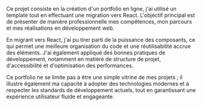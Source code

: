 Ce projet consiste en la création d'un portfolio en ligne, j'ai utilisé un template tout en effectuant une migration vers React. L'objectif principal est de présenter de manière professionnelle mes compétences, mon parcours et mes réalisations en développement web.

En migrant vers React, j'ai pu tirer parti de la puissance des composants, ce qui permet une meilleure organisation du code et une réutilisabilité accrue des éléments. J'ai également appliqué des bonnes pratiques de développement, notamment en matière de structure de projet, d'accessibilité et d'optimisation des performances.

Ce portfolio ne se limite pas à être une simple vitrine de mes projets ; il illustre également ma capacité à adopter des technologies modernes et à respecter les standards de développement actuels, tout en garantissant une expérience utilisateur fluide et engageante.
